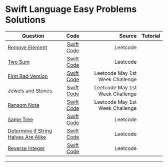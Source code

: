 # Swift Language Easy Problems Solutions
|Question|    Code    |     Source    |Tutorial|
|----------|:-------------:|------:|-----:|
|  [Remove Element](https://leetcode.com/problems/remove-element/)  |  [Swift Code](https://github.com/SwapnanilDhol/Coding-Interview-Challenges/blob/master/Swift/Easy/Remove-Element.swift) |Leetcode||
|[Two Sum](https://leetcode.com/problems/two-sum/)|[Swift Code](https://github.com/SwapnanilDhol/Coding-Interview-Challenges/blob/master/Swift/Easy/Two-Sum.swift)|Leetcode||
|[First Bad Version](https://leetcode.com/problems/first-bad-version)|[Swift Code](https://github.com/SwapnanilDhol/Coding-Interview-Challenges/blob/master/Swift/Easy/First-Bad-Version.swift)|Leetcode May 1st Week Challenge||
|[Jewels and Stones](https://leetcode.com/problems/jewels-and-stones/)|[Swift Code](https://github.com/SwapnanilDhol/Coding-Interview-Challenges/blob/master/Swift/Easy/Jewels-And-Stones.swift)|Leetcode May 1st Week Challenge||
|[Ransom Note](https://leetcode.com/problems/ransom-note/)|[Swift Code](https://github.com/SwapnanilDhol/Coding-Interview-Challenges/blob/master/Swift/Easy/Ransome-Note.swift)|Leetcode May 1st Week Challenge||
|[Same Tree](https://leetcode.com/problems/same-tree/)|[Swift Code](https://github.com/SwapnanilDhol/Coding-Interview-Challenges/blob/master/Swift/Easy/Same-Tree.swift)|Leetcode||
|[Determine if String Halves Are Alike](https://leetcode.com/problems/determine-if-string-halves-are-alike/)|[Swift Code](https://github.com/SwapnanilDhol/Coding-Interview-Challenges/blob/master/Swift/Easy/Determine-if-String-Halves-Are-Alike.swift)|Leetcode||
|[Reverse Integer](https://leetcode.com/problems/reverse-integer/)|[Swift Code](https://github.com/SwapnanilDhol/Coding-Interview-Challenges/blob/master/Swift/Easy/Reverse-Integer.swift)|Leetcode||

---
